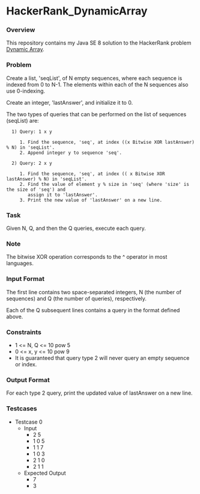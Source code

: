 # HackerRank_DynamicArray

### Overview

This repository contains my Java SE 8 solution to the HackerRank problem [Dynamic Array](https://www.hackerrank.com/challenges/dynamic-array/problem).

### Problem 

Create a list, 'seqList', of N empty sequences, where each sequence is indexed from 0 to N-1.
The elements within each of the N sequences also use 0-indexing.
 
Create an integer, 'lastAnswer', and initialize it to 0.
 
The two types of queries that can be performed on the list of sequences (seqList) are:
  
      1) Query: 1 x y
    
         1. Find the sequence, 'seq', at index ((x Bitwise XOR lastAnswer) % N) in 'seqList'.
         2. Append integer y to sequence 'seq'.
      
      2) Query: 2 x y
    
         1. Find the sequence, 'seq', at index (( x Bitwise XOR lastAnswer) % N) in 'seqList'.
         2. Find the value of element y % size in 'seq' (where 'size' is the size of 'seq') and
            assign it to 'lastAnswer'.
         3. Print the new value of 'lastAnswer' on a new line.
      
### Task
 
Given N, Q, and then the Q queries, execute each query.
  
### Note

The bitwise XOR operation corresponds to the ^ operator in most languages.
  
### Input Format
 
The first line contains two space-separated integers, N (the number of sequences) and Q (the 
number of queries), respectively.

Each of the Q subsequent lines contains a query in the format defined above.
  
### Constraints
 
   - 1 <= N, Q <= 10 pow 5
   - 0 <= x, y <= 10 pow 9
   - It is guaranteed that query type 2 will never query an empty sequence or index.
 
### Output Format
 
For each type 2 query, print the updated value of lastAnswer on a new line.

### Testcases

   - Testcase 0
	    - Input
	      -  2 5
		    -  1 0 5
		    -  1 1 7
		    -  1 0 3
		    -  2 1 0
		    -  2 1 1
	    - Expected Output
	      -  7
		    -  3
